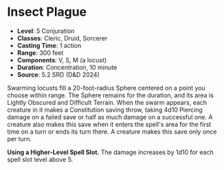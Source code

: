 # Insect Plague

- **Level**: 5 Conjuration
- **Classes**: Cleric, Druid, Sorcerer
- **Casting Time**: 1 action
- **Range**: 300 feet
- **Components**: V, S, M (a locust)
- **Duration**: Concentration, 10 minute
- **Source**: 5.2 SRD (D&D 2024)

Swarming locusts fill a 20-foot-radius Sphere centered on a point you choose within range. The Sphere remains for the duration, and its area is Lightly Obscured and Difficult Terrain. When the swarm appears, each creature in it makes a Constitution saving throw, taking 4d10 Piercing damage on a failed save or half as much damage on a successful one. A creature also makes this save when it enters the spell's area for the first time on a turn or ends its turn there. A creature makes this save only once per turn.

**Using a Higher-Level Spell Slot.** The damage increases by 1d10 for each spell slot level above 5.
